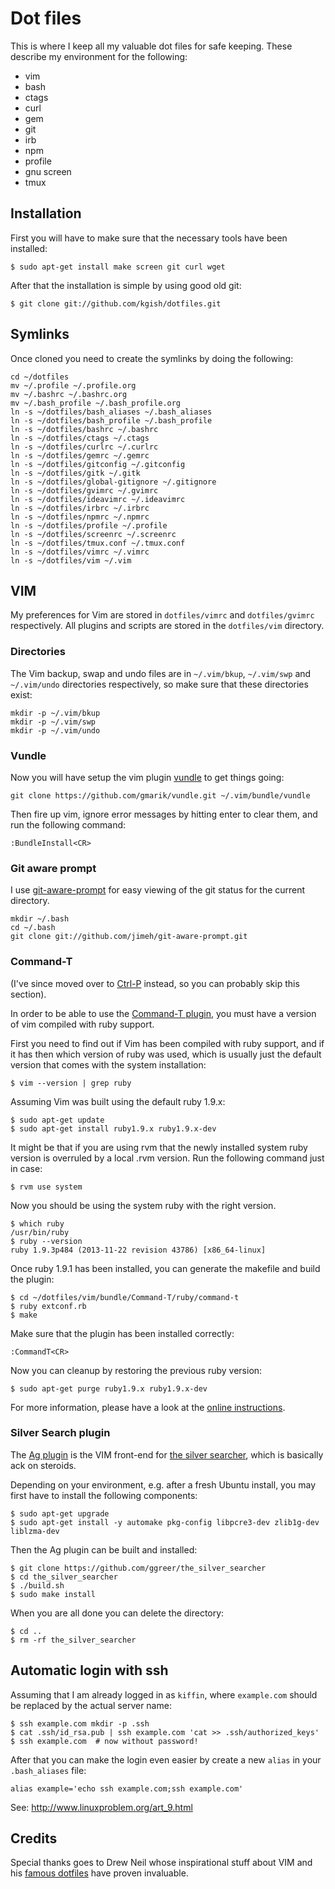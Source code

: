 # Dot files

This is where I keep all my valuable dot files for safe keeping. These describe my environment for the following:

* vim
* bash
* ctags
* curl
* gem
* git
* irb
* npm
* profile
* gnu screen
* tmux

## Installation

First you will have to make sure that the necessary tools have been installed:

    $ sudo apt-get install make screen git curl wget

After that the installation is simple by using good old git:

    $ git clone git://github.com/kgish/dotfiles.git

## Symlinks

Once cloned you need to create the symlinks by doing the following:

    cd ~/dotfiles
    mv ~/.profile ~/.profile.org
    mv ~/.bashrc ~/.bashrc.org
    mv ~/.bash_profile ~/.bash_profile.org
    ln -s ~/dotfiles/bash_aliases ~/.bash_aliases
    ln -s ~/dotfiles/bash_profile ~/.bash_profile
    ln -s ~/dotfiles/bashrc ~/.bashrc
    ln -s ~/dotfiles/ctags ~/.ctags
    ln -s ~/dotfiles/curlrc ~/.curlrc
    ln -s ~/dotfiles/gemrc ~/.gemrc
    ln -s ~/dotfiles/gitconfig ~/.gitconfig
    ln -s ~/dotfiles/gitk ~/.gitk
    ln -s ~/dotfiles/global-gitignore ~/.gitignore
    ln -s ~/dotfiles/gvimrc ~/.gvimrc
    ln -s ~/dotfiles/ideavimrc ~/.ideavimrc
    ln -s ~/dotfiles/irbrc ~/.irbrc
    ln -s ~/dotfiles/npmrc ~/.npmrc
    ln -s ~/dotfiles/profile ~/.profile
    ln -s ~/dotfiles/screenrc ~/.screenrc
    ln -s ~/dotfiles/tmux.conf ~/.tmux.conf
    ln -s ~/dotfiles/vimrc ~/.vimrc
    ln -s ~/dotfiles/vim ~/.vim

## VIM

My preferences for Vim are stored in `dotfiles/vimrc` and `dotfiles/gvimrc` respectively. All plugins and scripts are stored in the `dotfiles/vim` directory.

### Directories

The Vim backup, swap and undo files are in `~/.vim/bkup`, `~/.vim/swp` and `~/.vim/undo` directories respectively, so make sure that these directories exist:

    mkdir -p ~/.vim/bkup
    mkdir -p ~/.vim/swp
    mkdir -p ~/.vim/undo

### Vundle

Now you will have setup the vim plugin [vundle][vundle] to get things going:

    git clone https://github.com/gmarik/vundle.git ~/.vim/bundle/vundle

Then fire up vim, ignore error messages by hitting enter to clear them, and run the following command:

    :BundleInstall<CR>

### Git aware prompt

I use [git-aware-prompt](https://github.com/jimeh/git-aware-prompt) for easy viewing of the git status for the current directory.

    mkdir ~/.bash
    cd ~/.bash
    git clone git://github.com/jimeh/git-aware-prompt.git

### Command-T

(I've since moved over to [Ctrl-P](https://github.com/kien/ctrlp.vim) instead, so you can probably skip this section).

In order to be able to use the [Command-T plugin][commandt], you must have a version of vim compiled with ruby support.

First you need to find out if Vim has been compiled with ruby support, and if it has then which version of ruby was used, which is usually just the default version that comes with the system installation:

    $ vim --version | grep ruby

Assuming Vim was built using the default ruby 1.9.x:

    $ sudo apt-get update
    $ sudo apt-get install ruby1.9.x ruby1.9.x-dev

It might be that if you are using rvm that the newly installed system ruby version is overruled by a local .rvm version. Run the following command just in case:

    $ rvm use system

Now you should be using the system ruby with the right version.

    $ which ruby
    /usr/bin/ruby
    $ ruby --version
    ruby 1.9.3p484 (2013-11-22 revision 43786) [x86_64-linux]

Once ruby 1.9.1 has been installed, you can generate the makefile and build the plugin:

    $ cd ~/dotfiles/vim/bundle/Command-T/ruby/command-t
    $ ruby extconf.rb
    $ make

Make sure that the plugin has been installed correctly:

    :CommandT<CR>

Now you can cleanup by restoring the previous ruby version:

    $ sudo apt-get purge ruby1.9.x ruby1.9.x-dev

For more information, please have a look at the [online instructions][instructions].

### Silver Search plugin

The [Ag plugin][agvim] is the VIM front-end for [the silver searcher][silversearcher], which is basically ack on steroids.

Depending on your environment, e.g. after a fresh Ubuntu install, you may first have to install the following components:

    $ sudo apt-get upgrade
    $ sudo apt-get install -y automake pkg-config libpcre3-dev zlib1g-dev liblzma-dev

Then the Ag plugin can be built and installed:

    $ git clone https://github.com/ggreer/the_silver_searcher
    $ cd the_silver_searcher
    $ ./build.sh
    $ sudo make install

When you are all done you can delete the directory:

    $ cd ..
    $ rm -rf the_silver_searcher

## Automatic login with ssh

Assuming that I am already logged in as `kiffin`, where `example.com` should be replaced by the actual server name:

    $ ssh example.com mkdir -p .ssh
    $ cat .ssh/id_rsa.pub | ssh example.com 'cat >> .ssh/authorized_keys'
    $ ssh example.com  # now without password!

After that you can make the login even easier by create a new `alias` in your `.bash_aliases` file:

    alias example='echo ssh example.com;ssh example.com'

See: http://www.linuxproblem.org/art_9.html

## Credits
Special thanks goes to Drew Neil whose inspirational stuff about VIM and his [famous dotfiles][dotfiles] have proven invaluable.

[dotfiles]: https://github.com/nelstrom/dotfiles
[vundle]: https://github.com/gmarik/vundle
[commandt]: https://github.com/wincent/Command-T
[instructions]: https://github.com/wincent/Command-T/blob/master/doc/command-t.txt
[agvim]: https://github.com/rking/ag.vim
[silversearcher]:  https://github.com/ggreer/the_silver_searcher
